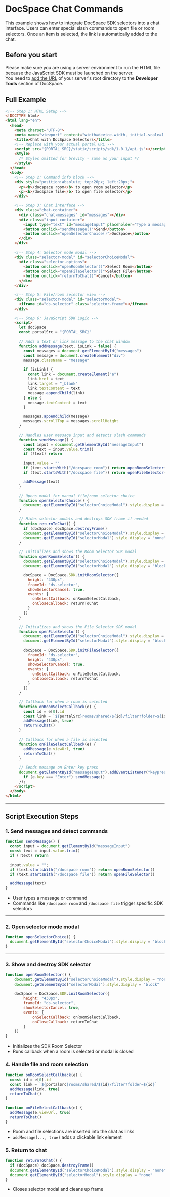 # DocSpace Chat Commands
This example shows how to integrate DocSpace SDK selectors into a chat interface. Users can enter special slash commands to open file or room selectors. Once an item is selected, the link is automatically added to the chat.

## Before you start
Please make sure you are using a server environment to run the HTML file because the JavaScript SDK must be launched on the server.  
You need to [add the URL](../../../get-started/basic-concepts.md#step-1-specifying-the-docspace-url) of your server's root directory to the **Developer Tools** section of DocSpace.

## Full Example

```html
<!-- Step 1: HTML Setup -->
<!DOCTYPE html>
<html lang="en">
  <head>
    <meta charset="UTF-8">
    <meta name="viewport" content="width=device-width, initial-scale=1.0">
    <title>Chat with DocSpace Selectors</title>
    <!-- Replace with your actual portal URL -->
    <script src="{PORTAL_SRC}/static/scripts/sdk/1.0.1/api.js"></script>
    <style>
      /* Styles omitted for brevity - same as your input */
    </style>
  </head>
  <body>
    <!-- Step 2: Command info block -->
    <div style="position:absolute; top:20px; left:20px;">
      <p><b>/docspace room</b> to open room selector</p>
      <p><b>/docspace file</b> to open file selector</p>
    </div>

    <!-- Step 3: Chat interface -->
    <div class="chat-container">
      <div class="chat-messages" id="messages"></div>
      <div class="input-container">
        <input type="text" id="messageInput" placeholder="Type a message">
        <button onclick="sendMessage()">Send</button>
        <button onclick="openSelectorChoice()">DocSpace</button>
      </div>
    </div>

    <!-- Step 4: Selector mode modal -->
    <div class="selector-modal" id="selectorChoiceModal">
      <div class="selector-options">
        <button onclick="openRoomSelector()">Select Room</button>
        <button onclick="openFileSelector()">Select File</button>
        <button onclick="returnToChat()">Cancel</button>
      </div>
    </div>

    <!-- Step 5: File/room selector view -->
    <div class="selector-modal" id="selectorModal">
      <iframe id="ds-selector" class="selector-frame"></iframe>
    </div>

    <!-- Step 6: JavaScript SDK Logic -->
    <script>
      let docSpace
      const portalSrc = "{PORTAL_SRC}"

      // Adds a text or link message to the chat window
      function addMessage(text, isLink = false) {
        const messages = document.getElementById("messages")
        const message = document.createElement("div")
        message.className = "message"

        if (isLink) {
          const link = document.createElement("a")
          link.href = text
          link.target = "_blank"
          link.textContent = text
          message.appendChild(link)
        } else {
          message.textContent = text
        }

        messages.appendChild(message)
        messages.scrollTop = messages.scrollHeight
      }

      // Handles user message input and detects slash commands
      function sendMessage() {
        const input = document.getElementById("messageInput")
        const text = input.value.trim()
        if (!text) return

        input.value = ""
        if (text.startsWith("/docspace room")) return openRoomSelector()
        if (text.startsWith("/docspace file")) return openFileSelector()

        addMessage(text)
      }

      // Opens modal for manual file/room selector choice
      function openSelectorChoice() {
        document.getElementById("selectorChoiceModal").style.display = "block"
      }

      // Hides selector modals and destroys SDK frame if needed
      function returnToChat() {
        if (docSpace) docSpace.destroyFrame()
        document.getElementById("selectorChoiceModal").style.display = "none"
        document.getElementById("selectorModal").style.display = "none"
      }

      // Initializes and shows the Room Selector SDK modal
      function openRoomSelector() {
        document.getElementById("selectorChoiceModal").style.display = "none"
        document.getElementById("selectorModal").style.display = "block"

        docSpace = DocSpace.SDK.initRoomSelector({
          height: "430px",
          frameId: "ds-selector",
          showSelectorCancel: true,
          events: {
            onSelectCallback: onRoomSelectCallback,
            onCloseCallback: returnToChat
          }
        })
      }

      // Initializes and shows the File Selector SDK modal
      function openFileSelector() {
        document.getElementById("selectorChoiceModal").style.display = "none";
        document.getElementById("selectorModal").style.display = "block";

        docSpace = DocSpace.SDK.initFileSelector({
          frameId: "ds-selector",
          height: "430px",
          showSelectorCancel: true,
          events: {
            onSelectCallback: onFileSelectCallback,
            onCloseCallback: returnToChat
          }
        })
      }

      // Callback for when a room is selected
      function onRoomSelectCallback(e) {
        const id = e[0].id
        const link = `${portalSrc}rooms/shared/${id}/filter?folder=${id}`
        addMessage(link, true)
        returnToChat()
      }

      // Callback for when a file is selected
      function onFileSelectCallback(e) {
        addMessage(e.viewUrl, true)
        returnToChat()
      }

      // Sends message on Enter key press
      document.getElementById("messageInput").addEventListener("keypress", function (e) {
        if (e.key === "Enter") sendMessage()
      });
    </script>
  </body>
</html>
```

---

## Script Execution Steps

### 1. Send messages and detect commands

```js
function sendMessage() {
  const input = document.getElementById("messageInput")
  const text = input.value.trim()
  if (!text) return

  input.value = "";
  if (text.startsWith("/docspace room")) return openRoomSelector()
  if (text.startsWith("/docspace file")) return openFileSelector()

  addMessage(text)
}
```

- User types a message or command
- Commands like `/docspace room` and `/docspace file` trigger specific SDK selectors

---

### 2. Open selector mode modal

```js
function openSelectorChoice() {
  document.getElementById("selectorChoiceModal").style.display = "block"
}
```

---

### 3. Show and destroy SDK selector

```js
function openRoomSelector() {
    document.getElementById("selectorChoiceModal").style.display = "none"
    document.getElementById("selectorModal").style.display = "block"

    docSpace = DocSpace.SDK.initRoomSelector({
        height: "430px",
        frameId: "ds-selector",
        showSelectorCancel: true,
        events: {
            onSelectCallback: onRoomSelectCallback,
            onCloseCallback: returnToChat
        }
    })
}
```

- Initializes the SDK Room Selector
- Runs callback when a room is selected or modal is closed

### 4. Handle file and room selection

```js
function onRoomSelectCallback(e) {
  const id = e[0].id
  const link = `${portalSrc}rooms/shared/${id}/filter?folder=${id}`
  addMessage(link, true)
  returnToChat()
}

function onFileSelectCallback(e) {
  addMessage(e.viewUrl, true)
  returnToChat()
}
```

- Room and file selections are inserted into the chat as links
- `addMessage(..., true)` adds a clickable link element

### 5. Return to chat

```js
function returnToChat() {
  if (docSpace) docSpace.destroyFrame()
  document.getElementById("selectorChoiceModal").style.display = "none"
  document.getElementById("selectorModal").style.display = "none"
}
```

- Closes selector modal and cleans up frame